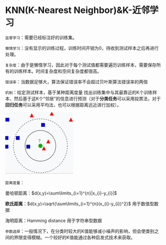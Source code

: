 # KNN(K-Nearest Neighbor)&K-近邻学习

`监督学习`：需要已经标注好的训练集。

`懒惰学习`：没有显示的训练过程，训练时间开销为0，待收到测试样本之后再进行处理。

`复杂度`：由于是懒惰学习，因此对于每个测试值都需要遍历训练样本，需要保存所有的训练样本。时间复杂度和空间复杂度都很高。 

`错误率`：当数据足够大，算法保证错误率不会超过贝叶斯算法错误率的两倍

`机制`：给定测试样本，基于某种距离度量    找出训练集中与其最靠近的K个训练样本，然后基于这K个“邻居”的信息进行预测（对于**分类任务**可以采用投票法，对于**回归任务**可以采用平均法，也可以根据距离远近进行加权）。 

![image](../img/KNN_1.png)



`距离度量`：

曼哈顿距离：$d(x,y)=\sum\limits_{i=1}^{n}|x_{i}-y_{i}|$

**欧氏距离**：$d(x,y)=\sqrt{\sum\limits_{i=1}^{n}(x_{i}-y_{i})^2}$  用于数值型数据

海明距离：Hamming distance             用于字符串型数据

`参数选择`：一般情况下，在分类时较大的K值能够减小噪声的影响，但会使类别之间的界限变得模糊。一个较好的K值能通过各种启发式技术来获取。















